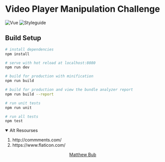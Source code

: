 # Video Player Manipulation Challenge

![Vue](https://img.shields.io/badge/Framework-Vue-blue)
![Styleguide](https://img.shields.io/badge/Styleguide-Airbnb-blue)
<!-- ![Firebase Hosting](https://img.shields.io/badge/Hosting-Firebase_Hosting-blue) -->


## Build Setup

``` bash
# install dependencies
npm install

# serve with hot reload at localhost:8080
npm run dev

# build for production with minification
npm run build

# build for production and view the bundle analyzer report
npm run build --report

# run unit tests
npm run unit

# run all tests
npm test
```

<details open>
  <summary>Alt Resourses</summary>
  <ol>
    <li>
      <a href-"http://commments.com/">
        http://commments.com/
      </a>
    </li>
    <li>
      <a href-"https://www.flaticon.com/">
        https://www.flaticon.com/
      </a>
    </li>
  </ol>
</details>

<p align="center">
  <a href="hi-matbub.github.io" target="_blank">
    Matthew Bub
  </a>
</p>


